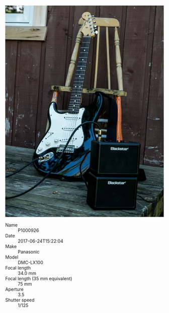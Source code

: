 [![P1000926](/photos/hd/P1000926.jpg)](/photos/full/P1000926.jpg?raw=true)

<dl>
  <dt>Name</dt>
  <dd>P1000926</dd>
  <dt>Date</dt>
  <dd>2017-06-24T15:22:04</dd>
  <dt>Make</dt>
  <dd>Panasonic</dd>
  <dt>Model</dt>
  <dd>DMC-LX100</dd>
  <dt>Focal length</dt>
  <dd>34.0 mm</dd>
  <dt>Focal length (35 mm equivalent)</dt>
  <dd>75 mm</dd>
  <dt>Aperture</dt>
  <dd>3.5</dd>
  <dt>Shutter speed</dt>
  <dd>1/125</dd>
</dl>
